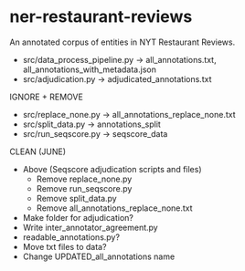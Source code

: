 # ner-restaurant-reviews
An annotated corpus of entities in NYT Restaurant Reviews.


* src/data_process_pipeline.py -> all_annotations.txt, all_annotations_with_metadata.json
* src/adjudication.py -> adjudicated_annotations.txt

IGNORE +  REMOVE
* src/replace_none.py -> all_annotations_replace_none.txt
* src/split_data.py -> annotations_split
* src/run_seqscore.py -> seqscore_data

CLEAN (JUNE)
* Above (Seqscore adjudication scripts and files)
  * Remove replace_none.py
  * Remove run_seqscore.py
  * Remove split_data.py
  * Remove all_annotations_replace_none.txt
* Make folder for adjudication?
* Write inter_annotator_agreement.py
* readable_annotations.py?
* Move txt files to data?
* Change UPDATED_all_annotations name
